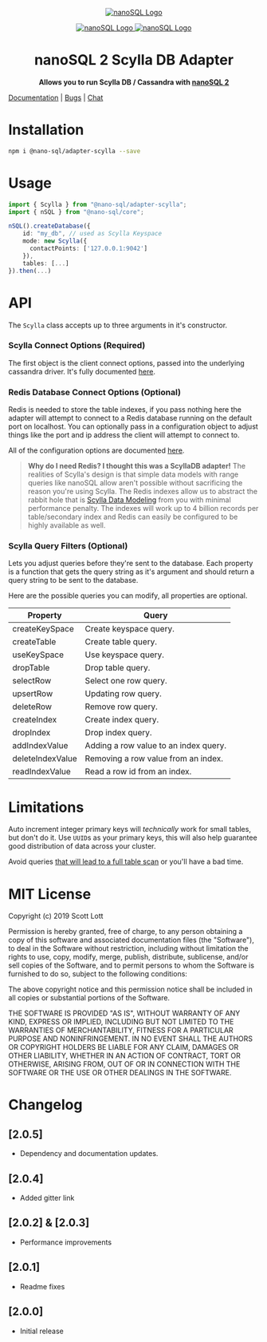<p align="center">
  <a href="https://github.com/ClickSimply/Nano-SQL/tree/2.0/packages/Core">
    <img src="https://github.com/ClickSimply/Nano-SQL/raw/2.0/graphics/logo.png" alt="nanoSQL Logo">
  </a>
</p>
<p align="center">
  <a href="https://badge.fury.io/js/%40nano-sql%2Fadapter-scylla">
    <img src="https://badge.fury.io/js/%40nano-sql%2Fadapter-scylla.svg" alt="nanoSQL Logo">
  </a>
  <a href="https://github.com/ClickSimply/@nano-sql/core/blob/master/LICENSE">
    <img src="https://img.shields.io/npm/l/express.svg?style=flat-square" alt="nanoSQL Logo">
  </a>
</p>

<h1 align="center">nanoSQL 2 Scylla DB Adapter</h1>
<p align="center">
  <strong>Allows you to run Scylla DB / Cassandra with <a href="https://www.npmjs.com/package/@nano-sql/core">nanoSQL 2</a></strong>
</p>

[Documentation](https://nanosql.io/adapters/scylladb.html) | [Bugs](https://github.com/ClickSimply/Nano-SQL/issues) | [Chat](https://gitter.im/nano-sql/community)

# Installation

```sh
npm i @nano-sql/adapter-scylla --save
```

# Usage

```ts
import { Scylla } from "@nano-sql/adapter-scylla";
import { nSQL } from "@nano-sql/core";

nSQL().createDatabase({
    id: "my_db", // used as Scylla Keyspace
    mode: new Scylla({
      contactPoints: ['127.0.0.1:9042']
    }),
    tables: [...]
}).then(...)
```

# API

The `Scylla` class accepts up to three arguments in it's constructor.

### Scylla Connect Options (Required)
The first object is the client connect options, passed into the underlying cassandra driver.  It's fully documented [here](https://docs.datastax.com/en/developer/nodejs-driver/3.6/api/type.ClientOptions/).

### Redis Database Connect Options (Optional)
Redis is needed to store the table indexes, if you pass nothing here the adapter will attempt to connect to a Redis database running on the default port on localhost.  You can optionally pass in a configuration object to adjust things like the port and ip address the client will attempt to connect to.

All of the configuration options are documented [here](https://www.npmjs.com/package/redis#rediscreateclient).

> **Why do I need Redis?  I thought this was a ScyllaDB adapter!** The realities of Scylla's design is that simple data models with range queries like nanoSQL allow aren't possible without sacrificing the reason you're using Scylla.  The Redis indexes allow us to abstract the rabbit hole that is [Scylla Data Modeling](https://www.datastax.com/dev/blog/basic-rules-of-cassandra-data-modeling) from you with minimal performance penalty.  The indexes will work up to 4 billion records per table/secondary index and Redis can easily be configured to be highly available as well.

### Scylla Query Filters (Optional)
Lets you adjust queries before they're sent to the database.  Each property is a function that gets the query string as it's argument and should return a query string to be sent to the database.

Here are the possible queries you can modify, all properties are optional.

| Property         | Query                                 |
|------------------|---------------------------------------|
| createKeySpace   | Create keyspace query.                |
| createTable      | Create table query.                   |
| useKeySpace      | Use keyspace query.                   |
| dropTable        | Drop table query.                     |
| selectRow        | Select one row query.                 |
| upsertRow        | Updating row query.                   |
| deleteRow        | Remove row query.                     |
| createIndex      | Create index query.                   |
| dropIndex        | Drop index query.                     |
| addIndexValue    | Adding a row value to an index query. |
| deleteIndexValue | Removing a row value from an index.   |
| readIndexValue   | Read a row id from an index.          |

# Limitations
Auto increment integer primary keys will *technically* work for small tables, but don't do it.  Use `UUID`s as your primary keys, this will also help guarantee good distribution of data across your cluster.

Avoid queries [that will lead to a full table scan](https://nanosql.io/performance.html) or you'll have a bad time.

# MIT License

Copyright (c) 2019 Scott Lott

Permission is hereby granted, free of charge, to any person obtaining a copy
of this software and associated documentation files (the "Software"), to deal
in the Software without restriction, including without limitation the rights
to use, copy, modify, merge, publish, distribute, sublicense, and/or sell
copies of the Software, and to permit persons to whom the Software is
furnished to do so, subject to the following conditions:

The above copyright notice and this permission notice shall be included in all
copies or substantial portions of the Software.

THE SOFTWARE IS PROVIDED "AS IS", WITHOUT WARRANTY OF ANY KIND, EXPRESS OR
IMPLIED, INCLUDING BUT NOT LIMITED TO THE WARRANTIES OF MERCHANTABILITY,
FITNESS FOR A PARTICULAR PURPOSE AND NONINFRINGEMENT. IN NO EVENT SHALL THE
AUTHORS OR COPYRIGHT HOLDERS BE LIABLE FOR ANY CLAIM, DAMAGES OR OTHER
LIABILITY, WHETHER IN AN ACTION OF CONTRACT, TORT OR OTHERWISE, ARISING FROM,
OUT OF OR IN CONNECTION WITH THE SOFTWARE OR THE USE OR OTHER DEALINGS IN THE
SOFTWARE.

# Changelog 

## [2.0.5]
- Dependency and documentation updates.

## [2.0.4]
- Added gitter link

## [2.0.2] & [2.0.3]
- Performance improvements

## [2.0.1]
- Readme fixes

## [2.0.0]
- Initial release